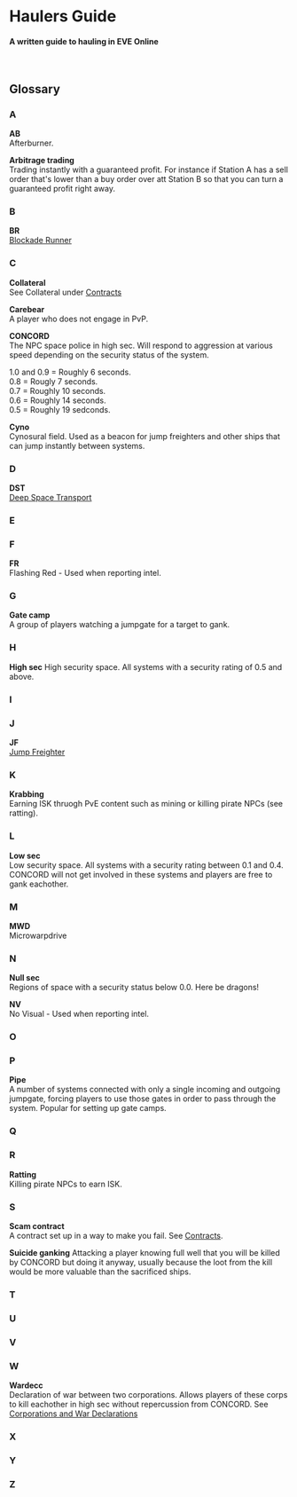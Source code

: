 # Haulers Guide #
#### A written guide to hauling in EVE Online
<br>  

## Glossary


### A

**AB**  
Afterburner.

**Arbitrage trading**  
Trading instantly with a guaranteed profit. For instance if Station A has a sell order that's lower than a buy order over att Station B so that you can turn a guaranteed profit right away.

### B

**BR**  
[Blockade Runner](blockade-runners.md)

### C

**Collateral**  
See Collateral under [Contracts](contracts.md)

**Carebear**  
A player who does not engage in PvP.

**CONCORD**  
The NPC space police in high sec. Will respond to aggression at various speed depending on the security status of the system.

1.0 and 0.9 = Roughly 6 seconds.  
0.8 = Rougly 7 seconds.  
0.7 = Roughly 10 seconds.  
0.6 = Roughly 14 seconds.  
0.5 = Roughly 19 sedconds.

**Cyno**  
Cynosural field. Used as a beacon for jump freighters and other ships that can jump instantly between systems.

### D

**DST**  
[Deep Space Transport](deep-space-transports.md)

### E

### F

**FR**  
Flashing Red - Used when reporting intel.

### G

**Gate camp**  
A group of players watching a jumpgate for a target to gank.

### H

**High sec**
High security space. All systems with a security rating of 0.5 and above.

### I

### J

**JF**  
[Jump Freighter](jump-freighters.md)

### K

**Krabbing**  
Earning ISK thruogh PvE content such as mining or killing pirate NPCs (see ratting).

### L

**Low sec**  
Low security space. All systems with a security rating between 0.1 and 0.4.  
CONCORD will not get involved in these systems and players are free to gank eachother.

### M

**MWD**  
Microwarpdrive

### N

**Null sec**  
Regions of space with a security status below 0.0. Here be dragons!

**NV**  
No Visual - Used when reporting intel.

### O

### P

**Pipe**  
A number of systems connected with only a single incoming and outgoing jumpgate, forcing players to use those gates in order to pass through the system. Popular for setting up gate camps.

### Q

### R

**Ratting**  
Killing pirate NPCs to earn ISK.

### S

**Scam contract**  
A contract set up in a way to make you fail. See [Contracts](docs/contracts.md).

**Suicide ganking**
Attacking a player knowing full well that you will be killed by CONCORD but doing it anyway, usually because the loot from the kill would be more valuable than the sacrificed ships.

### T

### U

### V

### W

**Wardecc**  
Declaration of war between two corporations. Allows players of these corps to kill eachother in high sec without repercussion from CONCORD. See [Corporations and War Declarations](essentials.md#corporations-and-war-declarations)


### X

### Y

### Z